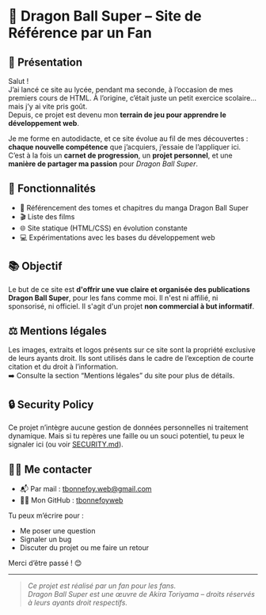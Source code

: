 # 📘 Dragon Ball Super – Site de Référence par un Fan

## 👋 Présentation

Salut !  
J’ai lancé ce site au lycée, pendant ma seconde, à l’occasion de mes premiers cours de HTML. À l’origine, c’était juste un petit exercice scolaire… mais j’y ai vite pris goût.  
Depuis, ce projet est devenu mon **terrain de jeu pour apprendre le développement web**.

Je me forme en autodidacte, et ce site évolue au fil de mes découvertes : **chaque nouvelle compétence** que j’acquiers, j’essaie de l’appliquer ici.  
C’est à la fois un **carnet de progression**, un **projet personnel**, et une **manière de partager ma passion** pour *Dragon Ball Super*.

## 🔧 Fonctionnalités

- 📖 Référencement des tomes et chapitres du manga Dragon Ball Super
- 🎬 Liste des films
- 🌐 Site statique (HTML/CSS) en évolution constante
- 💻 Expérimentations avec les bases du développement web

## 📚 Objectif

Le but de ce site est **d'offrir une vue claire et organisée des publications Dragon Ball Super**, pour les fans comme moi. Il n'est ni affilié, ni sponsorisé, ni officiel. Il s'agit d'un projet **non commercial à but informatif**.

## ⚖️ Mentions légales

Les images, extraits et logos présents sur ce site sont la propriété exclusive de leurs ayants droit. Ils sont utilisés dans le cadre de l’exception de courte citation et du droit à l’information.  
➡️ Consulte la section “Mentions légales” du site pour plus de détails.

## 🔒 Security Policy

Ce projet n’intègre aucune gestion de données personnelles ni traitement dynamique. Mais si tu repères une faille ou un souci potentiel, tu peux le signaler ici (ou voir [SECURITY.md](./SECURITY.md)).

## 🙋‍♂️ Me contacter

- 📬 Par mail : [tbonnefoy.web@gmail.com](mailto:tbonnefoy.web@gmail.com)  
- 🧑‍💻 Mon GitHub : [tbonnefoyweb](https://github.com/tbonnefoyweb)

Tu peux m’écrire pour :
- Me poser une question
- Signaler un bug
- Discuter du projet ou me faire un retour

Merci d’être passé ! 😊

---

> *Ce projet est réalisé par un fan pour les fans.*  
> *Dragon Ball Super est une œuvre de Akira Toriyama – droits réservés à leurs ayants droit respectifs.*
